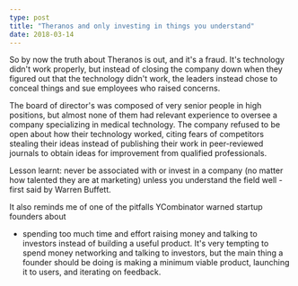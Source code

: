 ```yaml
---
type: post
title: "Theranos and only investing in things you understand"
date: 2018-03-14
---
```


So by now the truth about Theranos is out, and it's a fraud.
It's technology didn't work properly,
but instead of closing the company down when they figured out that the 
technology didn't work, the leaders instead chose to conceal things
and sue employees who raised concerns.

The board of director's was composed of very senior people in high positions,
but almost none of them had relevant experience to oversee a company
specializing in medical technology.
The company refused to be open about how their technology worked,
citing fears of competitors stealing their ideas instead
of publishing their work in peer-reviewed journals 
to obtain ideas for improvement from qualified professionals.

Lesson learnt: never be associated with or invest in a company 
(no matter how talented they are at marketing) unless you
understand the field well - first said by Warren Buffett.

It also reminds me of one of the pitfalls YCombinator warned startup founders about
- spending too much time and effort raising money and talking to investors
instead of building a useful product.
It's very tempting to spend money networking and talking to investors,
but the main thing a founder should be doing is making a minimum viable product,
launching it to users, and iterating on feedback.

